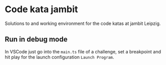 # Code kata jambit

Solutions to and working environment for the code katas at jambit Leipzig.

## Run in debug mode

In VSCode just go into the `main.ts` file of a challenge, set a breakpoint and hit play for the launch configuration `Launch Program`.
